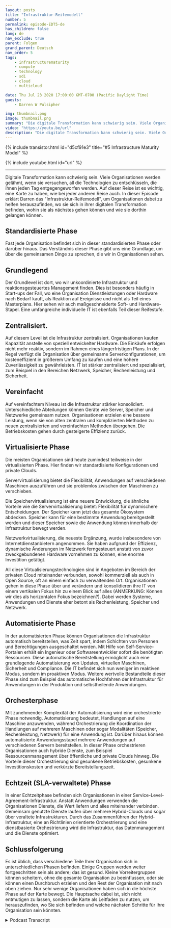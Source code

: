 ```yaml
---
layout: posts
title: "Infrastruktur-Reifemodell"
number: 5
permalink: episode-EDT5-de
has_children: false
lang: de
nav_exclude: true
parent: Folgen
grand_parent: Deutsch
nav_order: 5
tags:
    - infrastructurematurity
    - compute
    - technology
    - sdi
    - cloud
    - multicloud

date: Thu Jul 23 2020 17:00:00 GMT-0700 (Pacific Daylight Time)
guests:
    - Darren W Pulsipher

img: thumbnail.png
image: thumbnail.png
summary: "Die digitale Transformation kann schwierig sein. Viele Organisationen werden gelähmt, wenn sie versuchen, all die Technologien zu entschlüsseln, die ihnen jeden Tag entgegengeworfen werden. Auf dieser Reise, wie bei jeder anderen, ist es wichtig, eine Karte zu haben. In dieser Episode erläutert Darren das Infrastruktur-Reifemodell, um Organisationen dabei zu helfen, herauszufinden, wo sie sich in ihrer digitalen Transformation befinden, wohin sie als nächstes gehen können und wie sie dorthin gelangen können."
video: "https://youtu.be/url"
description: "Die digitale Transformation kann schwierig sein. Viele Organisationen werden gelähmt, wenn sie versuchen, all die Technologien zu entschlüsseln, die ihnen jeden Tag entgegengeworfen werden. Auf dieser Reise, wie bei jeder anderen, ist es wichtig, eine Karte zu haben. In dieser Episode erläutert Darren das Infrastruktur-Reifemodell, um Organisationen dabei zu helfen, herauszufinden, wo sie sich in ihrer digitalen Transformation befinden, wohin sie als nächstes gehen können und wie sie dorthin gelangen können."
---
```


<div>
{% include transistor.html id="d5cf91e3" title="#5 Infrastructure Maturity Model" %}

{% include youtube.html id="url" %}
</div>

---

Digitale Transformation kann schwierig sein. Viele Organisationen werden gelähmt, wenn sie versuchen, all die Technologien zu entschlüsseln, die ihnen jeden Tag entgegengeworfen werden. Auf dieser Reise ist es wichtig, eine Karte zu haben, wie bei jeder anderen Reise auch. In dieser Episode erklärt Darren das "Infrastruktur-Reifemodell", um Organisationen dabei zu helfen herauszufinden, wo sie sich in ihrer digitalen Transformation befinden, wohin sie als nächstes gehen können und wie sie dorthin gelangen können.

## Standardisierte Phase

Fast jede Organisation befindet sich in dieser standardisierten Phase oder darüber hinaus. Das Verständnis dieser Phase gibt uns eine Grundlage, um über die gemeinsamen Dinge zu sprechen, die wir in Organisationen sehen.

## Grundlegend

Der Grundlevel ist dort, wo wir unkoordinierte Infrastruktur und reaktionsgesteuertes Management finden. Dies ist besonders häufig in Start-ups der Fall, wo eine Organisation Dienstleistungen oder Hardware nach Bedarf kauft, als Reaktion auf Ereignisse und nicht als Teil eines Masterplans. Hier sehen wir auch maßgeschneiderte Soft- und Hardware-Stapel. Eine umfangreiche individuelle IT ist ebenfalls Teil dieser Reifestufe.

## Zentralisiert.

Auf diesem Level ist die Infrastruktur zentralisiert. Organisationen kaufen Kapazität anstelle von speziell entwickelter Hardware. Die Einkäufe erfolgen nicht mehr reaktiv, sondern im Rahmen eines längerfristigen Plans. In der Regel verfügt die Organisation über gemeinsame Serverkonfigurationen, um kosteneffizient in größerem Umfang zu kaufen und eine höhere Zuverlässigkeit zu gewährleisten. IT ist stärker zentralisiert und spezialisiert, zum Beispiel in den Bereichen Netzwerk, Speicher, Rechenleistung und Sicherheit.

## Vereinfacht

Auf vereinfachtem Niveau ist die Infrastruktur stärker konsolidiert. Unterschiedliche Abteilungen können Geräte wie Server, Speicher und Netzwerke gemeinsam nutzen. Organisationen erzielen eine bessere Leistung, wenn sie von alten zentralen und komplizierten Methoden zu neuen zentralisierten und vereinfachten Methoden übergehen. Die Betriebskosten gehen durch gesteigerte Effizienz zurück.

## Virtualisierte Phase

Die meisten Organisationen sind heute zumindest teilweise in der virtualisierten Phase. Hier finden wir standardisierte Konfigurationen und private Clouds.

Servervirtualisierung bietet die Flexibilität, Anwendungen auf verschiedenen Maschinen auszuführen und sie problemlos zwischen den Maschinen zu verschieben.

Die Speichervirtualisierung ist eine neuere Entwicklung, die ähnliche Vorteile wie die Servervirtualisierung bietet: Flexibilität für dynamischere Entscheidungen. Der Speicher kann jetzt das gesamte Ökosystem abdecken. Speicher kann für eine bestimmte Anwendung bereitgestellt werden und dieser Speicher sowie die Anwendung können innerhalb der Infrastruktur bewegt werden.

Netzwerkvirtualisierung, die neueste Ergänzung, wurde insbesondere von Internetdienstanbietern angenommen. Sie haben aufgrund der Effizienz, dynamische Änderungen im Netzwerk ferngesteuert anstatt von zuvor zweckgebundenen Hardware vornehmen zu können, eine enorme Investition getätigt.

All diese Virtualisierungstechnologien sind in Angeboten im Bereich der privaten Cloud miteinander verbunden, sowohl kommerziell als auch in Open Source, oft an einem einfach zu verwaltenden Ort. Organisationen gehen in diese Phase über und verändern und konsolidieren ihre IT von einem vertikalen Fokus hin zu einem Blick auf alles (ANMERKUNG: Können wir dies als horizontalen Fokus bezeichnen?). Dabei werden Systeme, Anwendungen und Dienste eher betont als Rechenleistung, Speicher und Netzwerk.

## Automatisierte Phase

In der automatisierten Phase können Organisationen die Infrastruktur automatisch bereitstellen, was Zeit spart, indem Schichten von Personen und Berechtigungen ausgeschaltet werden. Mit Hilfe von Self-Service-Portalen erhält ein Ingenieur oder Softwareentwickler sofort die benötigten Ressourcen. Diese automatische Bereitstellung ermöglicht auch eine grundlegende Automatisierung von Updates, virtuellen Maschinen, Sicherheit und Compliance. Die IT befindet sich nun weniger im reaktiven Modus, sondern im proaktiven Modus. Weitere wertvolle Bestandteile dieser Phase sind zum Beispiel das automatische Hochfahren der Infrastruktur für Anwendungen in der Produktion und selbstheilende Anwendungen.

## Orchesterphase

Mit zunehmender Komplexität der Automatisierung wird eine orchestrierte Phase notwendig. Automatisierung bedeutet, Handlungen auf eine Maschine anzuwenden, während Orchestrierung die Koordination der Handlungen auf mehreren Maschinen oder sogar Modalitäten (Speicher, Rechenleistung, Netzwerk) für eine Anwendung ist. Darüber hinaus können automatisierte Anwendungsstapel mehrere Anwendungen auf verschiedenen Servern bereitstellen. In dieser Phase orchestrieren Organisationen auch hybride Dienste, zum Beispiel Ressourcenmanagement über öffentliche und private Clouds hinweg. Die Vorteile dieser Orchestrierung sind gesunkene Betriebskosten, gesunkene Investitionskosten und verkürzte Bereitstellungszeit.

## Echtzeit (SLA-verwaltete) Phase

In einer Echtzeitphase befinden sich Organisationen in einer Service-Level-Agreement-Infrastruktur. Anstatt Anwendungen verwenden die Organisationen Dienste, die Wert liefern und alles miteinander verbinden. Gemeinsam genutzte Dienste laufen über mehrere Hybrid-Clouds und sogar über veraltete Infrastrukturen. Durch das Zusammenführen der Hybrid-Infrastruktur, eine an Richtlinien orientierte Orchestrierung und eine dienstbasierte Orchestrierung wird die Infrastruktur, das Datenmanagement und die Dienste optimiert.

## Schlussfolgerung

Es ist üblich, dass verschiedene Teile Ihrer Organisation sich in unterschiedlichen Phasen befinden. Einige Gruppen werden weiter fortgeschritten sein als andere; das ist gesund. Kleine Vorreitergruppen können scheitern, ohne die gesamte Organisation zu beeinflussen, oder sie können einen Durchbruch erzielen und den Rest der Organisation mit nach oben ziehen. Nur sehr wenige Organisationen haben sich in die höchste Phase auf der Karte bewegt. Die Hauptsache dabei ist, sich nicht entmutigen zu lassen, sondern die Karte als Leitfaden zu nutzen, um herauszufinden, wo Sie sich befinden und welche nächsten Schritte für Ihre Organisation sein könnten.



<details>
<summary> Podcast Transcript </summary>

<p></p>

</details>
